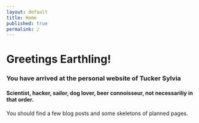 ```yaml
---
layout: default
title: Home
published: true
permalink: /
---
```


# Greetings Earthling!

### You have arrived at the personal website of Tucker Sylvia
#### Scientist, hacker, sailor, dog lover, beer connoisseur, not necessariliy in that order.

You should find a few blog posts and some skeletons of planned pages.

